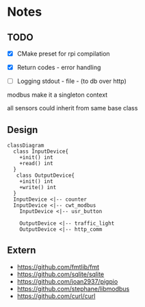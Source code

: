# Notes

## TODO

- [x] CMake preset for rpi compilation
- [x] Return codes - error handling
- [ ] Logging stdout - file - (to db over http)





modbus make it a singleton context

all sensors could inherit from same base class



## Design

```mermaid
classDiagram
  class InputDevice{
    +init() int
    +read() int
  }
   class OutputDevice{
    +init() int
    +write() int
  }
  InputDevice <|-- counter  
  InputDevice <|-- cwt_modbus
	InputDevice <|-- usr_button
	
	OutputDevice <|-- traffic_light
	OutputDevice <|-- http_comm

```





## Extern

* https://github.com/fmtlib/fmt
* https://github.com/sqlite/sqlite
* https://github.com/joan2937/pigpio
* https://github.com/stephane/libmodbus
* https://github.com/curl/curl

